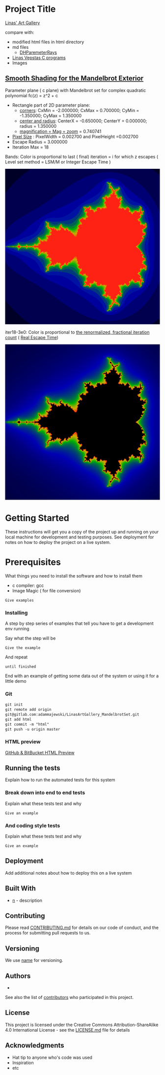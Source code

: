 # Project Title

[Linas' Art Gallery](http://linas.org/art-gallery/index.html)

compare with:
* modified html files in html directory
* md files 
  * [DHParemeterRays](./DHParameterRays.md)
* [Linas Vepstas C programs](http://fraktal.republika.pl/linas.html)
* Images


## [Smooth Shading for the Mandelbrot Exterior](http://linas.org/art-gallery/escape/smooth.html)

Parameter plane ( c plane) with Mandelbrot set for complex quadratic polynomial fc(z) = z^2 + c
* Rectangle part of 2D parameter plane: 
  * [corners](https://en.wikibooks.org/wiki/Fractals/Computer_graphic_techniques/2D/plane#Corners): CxMin = -2.000000;   CxMax = 0.700000;  CyMin = -1.350000; CyMax = 1.350000 
  * [center and radius](https://en.wikibooks.org/wiki/Fractals/Computer_graphic_techniques/2D/plane#radius):  CenterX = -0.650000;   CenterY = 0.000000;  radius = 1.350000
  * [magnification = Mag = zoom](https://en.wikibooks.org/wiki/Fractals/Computer_graphic_techniques/2D/plane#magnification) = 0.740741
* [Pixel Size](https://en.wikibooks.org/wiki/Fractals/Computer_graphic_techniques/2D/plane#Pixel_size) : PixelWidth = 0.002700 and PixelHeight =0.002700
* Escape Radius = 3.000000
* Iteration Max = 18


Bands: Color is proportional to last ( final) iteration = i for which z escapes ( Level set method = LSM/M or Integer Escape Time )

![bands](./bands.png) 


iter18-3e0: Color is proportional to [the renormalized, fractional iteration count](http://linas.org/art-gallery/escape/escape.html) ( [Real Escape Time](https://en.wikibooks.org/wiki/Fractals/Iterations_in_the_complex_plane/MandelbrotSetExterior#Real_Escape_Time))

![iter18-3e0](./iter18-3e0.png) 




# Getting Started

These instructions will get you a copy of the project up and running on your local machine for development and testing purposes. See deployment for notes on how to deploy the project on a live system.

# Prerequisites

What things you need to install the software and how to install them
* c compiler: gcc
* Image Magic ( for file conversion)

```
Give examples
```

### Installing

A step by step series of examples that tell you have to get a development env running

Say what the step will be

```
Give the example
```

And repeat

```
until finished
```

End with an example of getting some data out of the system or using it for a little demo

### Git
```
git init
git remote add origin git@gitlab.com:adammajewski/LinasArtGallery_MandelbrotSet.git
git add html
git commit -m "html"
git push -u origin master
```


### HTML preview

[GitHub & BitBucket HTML Preview](http://htmlpreview.github.io/?)




## Running the tests

Explain how to run the automated tests for this system

### Break down into end to end tests

Explain what these tests test and why

```
Give an example
```

### And coding style tests

Explain what these tests test and why

```
Give an example
```

## Deployment

Add additional notes about how to deploy this on a live system

## Built With

* [n](link) - description

## Contributing

Please read [CONTRIBUTING.md](link) for details on our code of conduct, and the process for submitting pull requests to us.

## Versioning

We use [name](link) for versioning. 

## Authors

* 

See also the list of [contributors](https://github.com/your/project/contributors) who participated in this project.

## License

This project is licensed under the  Creative Commons Attribution-ShareAlike 4.0 International License - see the [LICENSE.md](LICENSE.md) file for details

## Acknowledgments

* Hat tip to anyone who's code was used
* Inspiration
* etc
